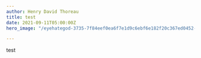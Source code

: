 ```yaml
---
author: Henry David Thoreau
title: test
date: 2021-09-11T05:00:00Z
hero_image: "/eyehategod-3735-7f84eef0ea6f7e1d9c6ebf6e182f20c367ed0452-s1600-c85.webp"

---
```

test